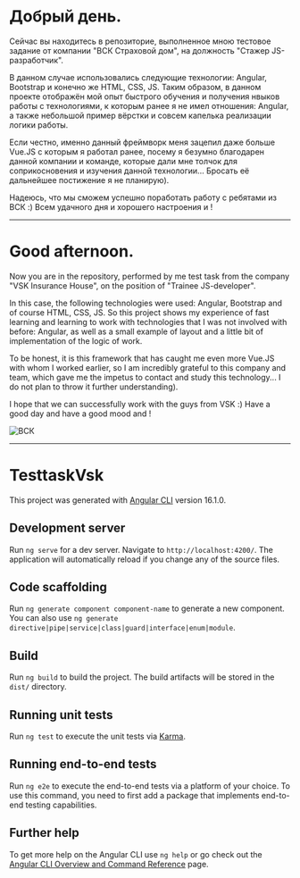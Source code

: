 # Добрый день.

Сейчас вы находитесь в репозиторие, выполненное мною тестовое задание от компании "ВСК Страховой дом", на должность "Стажер JS-разработчик".

В данном случае использовались следующие технологии: Angular, Bootstrap и конечно же HTML, CSS, JS. Таким образом, в данном проекте отображён мой опыт быстрого обучения и получения нвыков работы с технологиями, к которым ранее я не имел отношения: Angular, а также небольшой пример вёрстки и совсем капелька реализации логики работы.

Если честно, именно данный фреймворк меня зацепил даже больше Vue.JS с которым я работал ранее, посему я безумно благодарен данной компании и команде, которые дали мне толчок для соприкосновения и изучения данной технологии... Бросать её дальнейшее постижение я не планирую).

Надеюсь, что мы сможем успешно поработать работу с ребятами из ВСК :)
Всем удачного дня и хорошего настроения и ! 

----------

# Good afternoon.

Now you are in the repository, performed by me test task from the company "VSK Insurance House", on the position of "Trainee JS-developer".

In this case, the following technologies were used: Angular, Bootstrap and of course HTML, CSS, JS. So this project shows my experience of fast learning and learning to work with technologies that I was not involved with before: Angular, as well as a small example of layout and a little bit of implementation of the logic of work.

To be honest, it is this framework that has caught me even more Vue.JS with whom I worked earlier, so I am incredibly grateful to this company and team, which gave me the impetus to contact and study this technology... I do not plan to throw it further understanding).

I hope that we can successfully work with the guys from VSK :)
Have a good day and have a good mood and ! 

![ВСК](https://github.com/kl1mmm/testtask-vsk/assets/89641101/485599a8-6c95-4e72-8eb1-d93293050ceb)

----------

# TesttaskVsk

This project was generated with [Angular CLI](https://github.com/angular/angular-cli) version 16.1.0.

## Development server

Run `ng serve` for a dev server. Navigate to `http://localhost:4200/`. The application will automatically reload if you change any of the source files.

## Code scaffolding

Run `ng generate component component-name` to generate a new component. You can also use `ng generate directive|pipe|service|class|guard|interface|enum|module`.

## Build

Run `ng build` to build the project. The build artifacts will be stored in the `dist/` directory.

## Running unit tests

Run `ng test` to execute the unit tests via [Karma](https://karma-runner.github.io).

## Running end-to-end tests

Run `ng e2e` to execute the end-to-end tests via a platform of your choice. To use this command, you need to first add a package that implements end-to-end testing capabilities.

## Further help

To get more help on the Angular CLI use `ng help` or go check out the [Angular CLI Overview and Command Reference](https://angular.io/cli) page.
